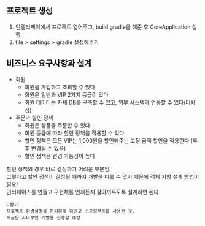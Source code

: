## 프로젝트 생성
1. 인텔리제이에서 프로젝트 열어주고, build gradle을 해준 후  CoreApplication 실행
2. file > settings > gradle 설정해주기

## 비즈니스 요구사항과 설계

- 회원
    - 회원을 가입하고 조회할 수 있다
    - 회원은 일반과 VIP 2가지 등급이 있다
    - 회원 데이터는 자체 DB를 구축할 수 있고, 외부 시스템과 연동할 수 있다(미확정)
- 주문과 할인 정책
    - 회원은 상품을 주문할 수 있다
    - 회원 등급에 따라 할인 정책을 적용할 수 있다
    - 할인 정책은 모든 VIP는 1,000원을 할인해주는 고정 금액 할인을 적용한다
      (추후 변경될 수 있음)
    - 할인 정책은 변경 가능성이 높다

할인 정책의 경우 바로 결정하기 어려운 부분임.<br>
그렇다고 할인 정책이 결정될 때까지 개발을 미룰 수 없기 때문에 객체 지향 설계 방법이 필요!<br>
인터페이스를 만들고 구현체를 언제든지 갈아끼우도록 설계하면 된다.<br>

```
💡참고
프로젝트 환경설정을 편리하게 하려고 스프링부트를 사용한 것.
지금은 자바로만 개발을 진행할 예정
```
